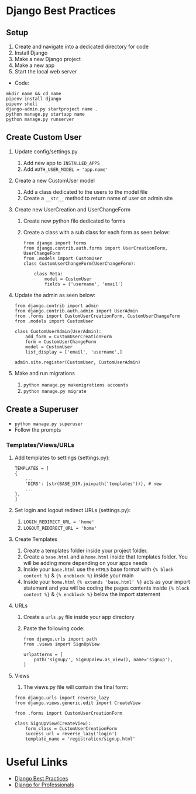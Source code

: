 # Django Best Practices

## Setup

1. Create and navigate into a dedicated directory for code
2. Install Django
3. Make a new Django project
4. Make a new app
5. Start the local web server

- Code:

```
mkdir name && cd name
pipenv install django
pipenv shell
django-admin.py startproject name .
python manage.py startapp name
python manage.py runserver
```

## Create Custom User

1. Update config/settings.py
    1. Add new app to `INSTALLED_APPS`
    2. Add `AUTH_USER_MODEL = 'app.name'`
2. Create a new CustomUser model
    1. Add a class dedicated to the users to the model file
    2. Create a `__str__` method to return name of user on admin site
3. Create new UserCreation and UserChangeForm
    1. Create new python file dedicated to forms
    2. Create a class with a sub class for each form as seen below:

        ```
        from django import forms
        from django.contrib.auth.forms import UserCreationForm, UserChangeForm
        from .models import CustomUser
        class CustomUserChangeForm(UserChangeForm):

            class Meta:
                model = CustomUser
                fields = ('username', 'email')
        ```

4. Update the admin as seen below:

    ```
    from django.contrib import admin
    from django.contrib.auth.admin import UserAdmin
    from .forms import CustomUserCreationForm, CustomUserChangeForm
    from .models import CustomUser

    class CustomUserAdmin(UserAdmin):
        add_form = CustomUserCreationForm
        form = CustomUserChangeForm
        model = CustomUser
        list_display = ['email', 'username',]

    admin.site.register(CustomUser, CustomUserAdmin)
    ```

5. Make and run migrations
    1. `python manage.py makemigrations accounts`
    2. `python manage.py migrate`

## Create a Superuser

- `python manage.py superuser`
- Follow the prompts

### Templates/Views/URLs

1. Add templates to settings (settings.py):

    ```
    TEMPLATES = [
    {
        ...
        'DIRS': [str(BASE_DIR.joinpath('templates'))], # new
        ...
    },
    ]
    ```

2. Set login and logout redirect URLs (settings.py):
    1. `LOGIN_REDIRECT_URL = 'home'`
    2. `LOGOUT_REDIRECT_URL = 'home'`

3. Create Templates
    1. Create a templates folder inside your project folder.
    2. Create a `base.html` and a `home.html` inside that templates folder. You will be adding more depending on your apps needs
    3. Inside your `base.html` use the `HTML5` base format with `{% block content %}` & `{% endblock %}` inside your main
    4. Inside your `home.html` `{% extends 'base.html' %}` acts as your import statement and you will be coding the pages contents inside `{% block content %}` & `{% endblock %}` below the import statement

4. URLs
    1. Create a `urls.py` file inside your app directory
    2. Paste the following code:

        ```
        from django.urls import path
        from .views import SignUpView

        urlpatterns = [
            path('signup/', SignUpView.as_view(), name='signup'),
        ] 
        ```

5. Views
    1. The views.py file will contain the final form:

    ```
    from django.urls import reverse_lazy
    from django.views.generic.edit import CreateView

    from .forms import CustomUserCreationForm

    class SignUpView(CreateView):
        form_class = CustomUserCreationForm
        success_url = reverse_lazy('login')
        template_name = 'registration/signup.html'
    ```

# Useful Links

- [Django Best Practices](https://learndjango.com/tutorials/django-custom-user-model)
- [Django for Professionals](https://github.com/wsvincent/djangox)